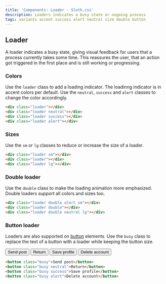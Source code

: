 ```yaml
---
title: 'Components: Loader - Sloth.css'
description: Loaders indicates a busy state or ongoing process
tags: variants accent success alert neutral size double button
---
```


## Loader

A loader indicates a busy state, giving visual feedback for users that a process currently takes some time. This reassures the user, that an action got triggered in the first place and is still working or progressing.

### Colors

Use the `loader` class to add a loading indicator. The loadinng indicator is in accent colors per default. Use the `neutral`, `success` and `alert` classes to change the color accordingly.

<div class="demo flex flex-wrap gap-8">
  <div class="loader"></div>
  <div class="loader neutral"></div>
  <div class="loader success"></div>
  <div class="loader alert"></div>
</div>

```html
<div class="loader"></div>
<div class="loader neutral"></div>
<div class="loader success"></div>
<div class="loader alert"></div>
```

### Sizes

Use the `sm` or `lg` classes to reduce or increase the size of a loader.

<div class="demo flex flex-wrap items-center gap-8">
  <div class="loader sm"></div>
  <div class="loader"></div>
  <div class="loader lg"></div>
</div>

```html
<div class="loader sm"></div>
<div class="loader"></div>
<div class="loader lg"></div>
```

### Double loader

Use the `double` class to make the loading animation more emphasized. Double loaders support all colors and sizes too.

<div class="demo flex flex-wrap items-center gap-8">
  <div class="loader double alert sm"></div>
  <div class="loader double"></div>
  <div class="loader double neutral lg"></div>
</div>

```html
<div class="loader double alert sm"></div>
<div class="loader double"></div>
<div class="loader double neutral lg"></div>
```

### Button loader

Loaders are also supported on <a href="/components/button">button</a> elements. Use the `busy` class to replace the text of a button with a loader while keeping the button size.

<div class="demo flex flex-wrap items-center gap-8">
  <button class="busy">Send post</button>
  <button class="busy neutral">Return</button>
  <button class="busy success">Save profile</button>
  <button class="busy alert">Delete account</button>
</div>

```html
<button class="busy">Send post</button>
<button class="busy neutral">Return</button>
<button class="busy success">Save profile</button>
<button class="busy alert">Delete account</button>
```
